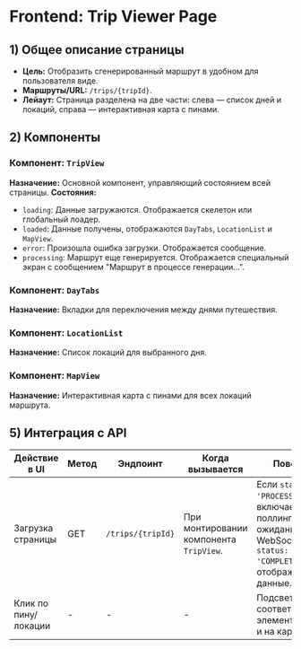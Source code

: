 # Frontend: Trip Viewer Page

## 1) Общее описание страницы
- **Цель:** Отобразить сгенерированный маршрут в удобном для пользователя виде.
- **Маршруты/URL:** `/trips/{tripId}`.
- **Лейаут:** Страница разделена на две части: слева — список дней и локаций, справа — интерактивная карта с пинами.

## 2) Компоненты
### Компонент: `TripView`
**Назначение:** Основной компонент, управляющий состоянием всей страницы.
**Состояния:**
- `loading`: Данные загружаются. Отображается скелетон или глобальный лоадер.
- `loaded`: Данные получены, отображаются `DayTabs`, `LocationList` и `MapView`.
- `error`: Произошла ошибка загрузки. Отображается сообщение.
- `processing`: Маршрут еще генерируется. Отображается специальный экран с сообщением "Маршрут в процессе генерации...".

### Компонент: `DayTabs`
**Назначение:** Вкладки для переключения между днями путешествия.

### Компонент: `LocationList`
**Назначение:** Список локаций для выбранного дня.

### Компонент: `MapView`
**Назначение:** Интерактивная карта с пинами для всех локаций маршрута.

## 5) Интеграция с API
| Действие в UI | Метод | Эндпоинт | Когда вызывается | Поведение |
|---|---|---|---|---|
| Загрузка страницы | GET | `/trips/{tripId}` | При монтировании компонента `TripView`. | Если `status: 'PROCESSING'`, включается поллинг или ожидание WebSocket. Если `status: 'COMPLETED'`, отображаются данные. |
| Клик по пину/локации | - | - | - | Подсветка соответствующего элемента в списке и на карте. |
